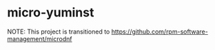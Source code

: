 # micro-yuminst

NOTE: This project is transitioned to https://github.com/rpm-software-management/microdnf
